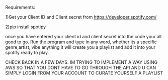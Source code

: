 Requirements:

1)Get your Client ID and Client secret from https://developer.spotify.com/ 

2)pip install spotipy

once you have entered your client id and client secret into the code your all good to go. 
Run the program and type in any word, whether its a specific genre,artist, vibe anything it will create you a playlist and add it into your spotify ready to play.

CHECK BACK IN A FEW DAYS. IM TRYING TO IMPLEMENT A WAY USING AWS SO THAT YOU DONT HAVE TO GO THROUGH THE API AND U CAN SIMPLY LOGIN FROM YOUR ACCOUNT TO CURATE YOURSELF A PLAYLIST
